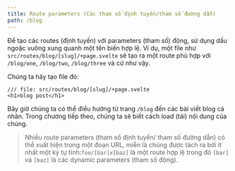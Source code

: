 ```yaml
---
title: Route parameters (Các tham số định tuyến/tham số đường dẫn)
path: /blog
---
```


Để tạo các routes (định tuyến) với parameters (tham số) động, sử dụng dấu ngoặc vuông xung quanh một tên biến hợp lệ. Ví dụ, một file như `src/routes/blog/[slug]/+page.svelte` sẽ tạo ra một route phù hợp với `/blog/one`, `/blog/two`, `/blog/three` và cứ như vậy.


Chúng ta hãy tạo file đó:

```svelte
/// file: src/routes/blog/[slug]/+page.svelte
<h1>blog post</h1>
```

Bây giờ chúng ta có thể điều hướng từ trang `/blog` đến các bài viết blog cá nhân. Trong chương tiếp theo, chúng ta sẽ biết cách load (tải) nội dung của chúng.

> Nhiều route parameters (tham số định tuyến/ tham số đường dẫn) có thể xuất hiện trong một đoạn URL, miễn là chúng được tách ra bởi ít nhất một ký tự tĩnh:`foo/[bar]x[baz]` là một route hợp lệ trong đó `[bar]` và `[baz]` là các dynamic parameters (tham số động).

